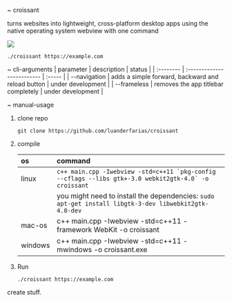 ~ croissant

turns websites into lightweight, cross-platform desktop apps using the native operating system webview with one command

<img src="screenshot.png"></img>
```
./croissant https://example.com
```

~ cli-arguments
| parameter | description                | status |
| :-------- | :------------------------- | :----- |
| --navigation | adds a simple forward, backward and reload button | under development |
| --frameless | removes the app titlebar completely | under development |

~ manual-usage
1. clone repo
    ```
    git clone https://github.com/luanderfarias/croissant
    ```
2. compile

    | os | command |
    | :--------------- | :------------------------- |
    | linux | ```c++ main.cpp -Iwebview -std=c++11 `pkg-config --cflags --libs gtk+-3.0 webkit2gtk-4.0` -o croissant``` |
    |  | you might need to install the dependencies: ```sudo apt-get install libgtk-3-dev libwebkit2gtk-4.0-dev``` |
    | mac-os | c++ main.cpp -Iwebview -std=c++11 -framework WebKit -o croissant |
    | windows | c++ main.cpp -Iwebview -std=c++11 -mwindows -o croissant.exe |
3. Run
    ```
    ./croissant https://example.com
    ```

create stuff.
